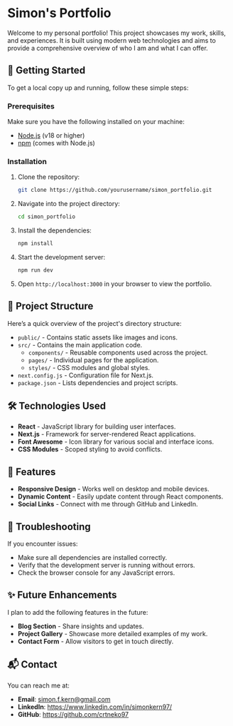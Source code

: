 # Simon's Portfolio

Welcome to my personal portfolio! This project showcases my work, skills, and experiences. It is built using modern web technologies and aims to provide a comprehensive overview of who I am and what I can offer.

## 🚀 Getting Started

To get a local copy up and running, follow these simple steps:

### Prerequisites

Make sure you have the following installed on your machine:

- [Node.js](https://nodejs.org/) (v18 or higher)
- [npm](https://www.npmjs.com/) (comes with Node.js)

### Installation

1. Clone the repository:

    ```sh
    git clone https://github.com/yourusername/simon_portfolio.git
    ```

2. Navigate into the project directory:

    ```sh
    cd simon_portfolio
    ```

3. Install the dependencies:

    ```sh
    npm install
    ```

4. Start the development server:

    ```sh
    npm run dev
    ```

5. Open `http://localhost:3000` in your browser to view the portfolio.

## 📂 Project Structure

Here’s a quick overview of the project's directory structure:

- `public/` - Contains static assets like images and icons.
- `src/` - Contains the main application code.
  - `components/` - Reusable components used across the project.
  - `pages/` - Individual pages for the application.
  - `styles/` - CSS modules and global styles.
- `next.config.js` - Configuration file for Next.js.
- `package.json` - Lists dependencies and project scripts.

## 🛠 Technologies Used

- **React** - JavaScript library for building user interfaces.
- **Next.js** - Framework for server-rendered React applications.
- **Font Awesome** - Icon library for various social and interface icons.
- **CSS Modules** - Scoped styling to avoid conflicts.

## 📌 Features

- **Responsive Design** - Works well on desktop and mobile devices.
- **Dynamic Content** - Easily update content through React components.
- **Social Links** - Connect with me through GitHub and LinkedIn.

## 🤔 Troubleshooting

If you encounter issues:

- Make sure all dependencies are installed correctly.
- Verify that the development server is running without errors.
- Check the browser console for any JavaScript errors.

## ✨ Future Enhancements

I plan to add the following features in the future:

- **Blog Section** - Share insights and updates.
- **Project Gallery** - Showcase more detailed examples of my work.
- **Contact Form** - Allow visitors to get in touch directly.

## 📬 Contact

You can reach me at:

- **Email**: simon.f.kern@gmail.com
- **LinkedIn**: https://www.linkedin.com/in/simonkern97/
- **GitHub**: https://github.com/crtneko97
